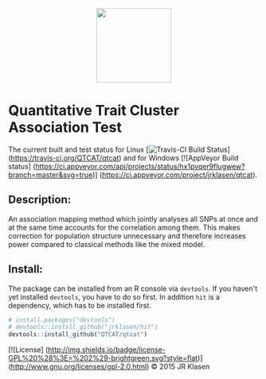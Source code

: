 
<a name="logo"/>
<div align="center">
<a href="https://qtcat.github.io/" target="_blank">
<img src="https://avatars0.githubusercontent.com/u/11681962?raw=true" width="150" height="150"></img>
</a>
</div>

# Quantitative Trait Cluster Association Test

The current built and test status for Linux 
[![Travis-CI Build Status](https://travis-ci.org/QTCAT/qtcat.png?branch=master)]
(https://travis-ci.org/QTCAT/qtcat) and for Windows 
[![AppVeyor Build status]
  (https://ci.appveyor.com/api/projects/status/hx1pvqer9flugwew?branch=master&svg=true)]
(https://ci.appveyor.com/project/jrklasen/qtcat).


## Description:
An association mapping method which jointly analyses all SNPs at once and at the 
same time accounts for the correlation among them. This makes correction for 
population structure unnecessary and therefore increases power compared to 
classical methods like the mixed model.

## Install:

The package can be installed from an R console via `devtools`. If you haven't 
yet installed `devtools`, you have to do so first. In addition `hit` is a 
dependency, which has to be installed first.

```R
# install.packages("devtools")
# devtools::install_github("jrklasen/hit")
devtools::install_github("QTCAT/qtcat")
```

[![License]
  (http://img.shields.io/badge/license-GPL%20%28%3E=%202%29-brightgreen.svg?style=flat)]
(http://www.gnu.org/licenses/gpl-2.0.html)
&copy; 2015 JR Klasen
